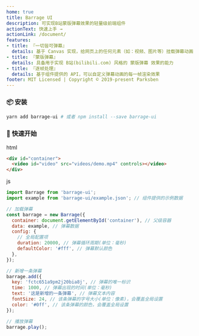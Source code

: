 ```yaml
---
home: true
title: Barrage UI
description: 可实现B站蒙版弹幕效果的轻量级前端组件
actionText: 快速上手 →
actionLink: /document/
features:
- title: 『一切皆可弹幕』
  details: 基于 Canvas 实现，给网页上的任何元素（如：视频、图片等）挂载弹幕动画
- title: 『蒙版弹幕』
  details: 具备用于实现 B站(bilibili.com) 风格的 蒙版弹幕 效果的能力
- title: 『逐帧处理』
  details: 基于组件提供的 API，可以自定义弹幕动画的每一帧渲染效果
footer: MIT Licensed | Copyright © 2019-present Parksben
---
```


### :package: 安装

```bash
yarn add barrage-ui # 或者 npm install --save barrage-ui
```

### :truck: 快速开始

html

```html
<div id="container">
  <video id="video" src="videos/demo.mp4" controls></video>
</div>
```

js

```js
import Barrage from 'barrage-ui';
import example from 'barrage-ui/example.json'; // 组件提供的示例数据

// 加载弹幕
const barrage = new Barrage({
  container: document.getElementById('container'), // 父级容器
  data: example, // 弹幕数据
  config: {
    // 全局配置项
    duration: 20000, // 弹幕循环周期(单位：毫秒)
    defaultColor: '#fff', // 弹幕默认颜色
  },
});

// 新增一条弹幕
barrage.add({
  key: 'fctc651a9pm2j20bia8j', // 弹幕的唯一标识
  time: 1000, // 弹幕出现的时间(单位：毫秒)
  text: '这是新增的一条弹幕', // 弹幕文本内容
  fontSize: 24, // 该条弹幕的字号大小(单位：像素)，会覆盖全局设置
  color: '#0ff', // 该条弹幕的颜色，会覆盖全局设置
});

// 播放弹幕
barrage.play();
```

<style>
.home  .hero::before {
  content: '';
  display: block;
  width: 16rem;
  height: 16rem;
  margin: 0 auto;
  margin-top: 3.2rem;
  background: url(./images/logo.png) no-repeat center center;
  background-size: 100% auto;
}
</style>